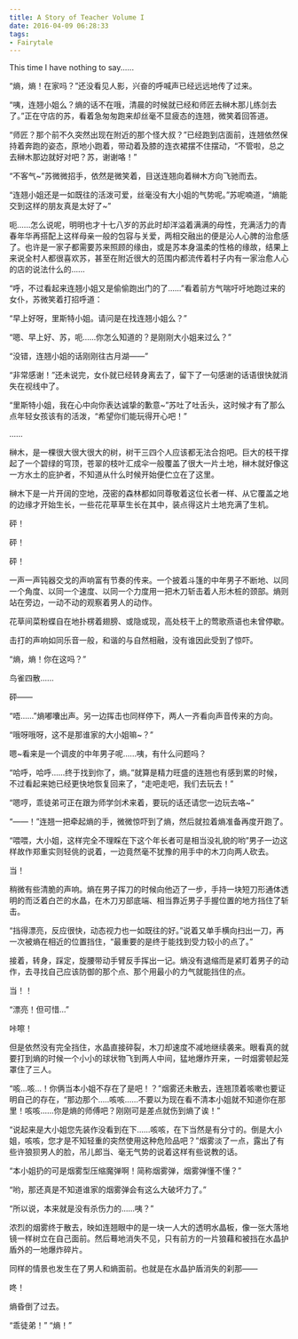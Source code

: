 ```yaml
---
title: A Story of Teacher Volume I
date: 2016-04-09 06:28:33
tags:
- Fairytale
---
```


This time I have nothing to say......

<!--more-->
“熵，熵！在家吗？”还没看见人影，兴奋的呼喊声已经远远地传了过来。

“咦，连翘小姐么？熵的话不在哦，清晨的时候就已经和师匠去榊木那儿练剑去了。”正在守店的苏，看着急匆匆跑来却丝毫不显疲态的连翘，微笑着回答道。

“师匠？那个前不久突然出现在附近的那个怪大叔？”已经跑到店面前，连翘依然保持着奔跑的姿态，原地小跑着，带动着及膝的连衣裙摆不住摆动，“不管啦，总之去榊木那边就好对吧？苏，谢谢咯！”

“不客气~”苏微微招手，依然是微笑着，目送连翘向着榊木方向飞驰而去。

“连翘小姐还是一如既往的活泼可爱，丝毫没有大小姐的气势呢。”苏呢喃道，“熵能交到这样的朋友真是太好了~”

呃......怎么说呢，明明也才十七八岁的苏此时却洋溢着满满的母性，充满活力的青春年华再搭配上这样母亲一般的包容与关爱，两相交融出的便是沁人心脾的治愈感了。也许是一家子都需要苏来照顾的缘由，或是苏本身温柔的性格的缘故，结果上来说全村人都很喜欢苏，甚至在附近很大的范围内都流传着村子内有一家治愈人心的店的说法什么的......

“呼，不过看起来连翘小姐又是偷偷跑出门的了......”看着前方气喘吁吁地跑过来的女仆，苏微笑着打招呼道：

“早上好呀，里斯特小姐。请问是在找连翘小姐么？”

“嗯、早上好、苏，呃......你怎么知道的？是刚刚大小姐来过么？”

“没错，连翘小姐的话刚刚往古月湖——”

“非常感谢！”还未说完，女仆就已经转身离去了，留下了一句感谢的话语很快就消失在视线中了。

“里斯特小姐，我在心中向你表达诚挚的歉意~”苏吐了吐舌头，这时候才有了那么点年轻女孩该有的活泼，“希望你们能玩得开心吧！”


......

榊木，是一棵很大很大很大的树，树干三四个人应该都无法合抱吧。巨大的枝干撑起了一个碧绿的穹顶，苍翠的枝叶汇成伞一般覆盖了很大一片土地，榊木就好像这一方水土的庇护者，不知道从什么时候开始便伫立在了这里。

榊木下是一片开阔的空地，茂密的森林都如同尊敬着这位长者一样、从它覆盖之地的边缘才开始生长，一些花花草草生长在其中，装点得这片土地充满了生机。

砰！

砰！

砰！

一声一声钝器交戈的声响富有节奏的传来。一个披着斗篷的中年男子不断地、以同一个角度、以同一个速度、以同一个力度用一把木刀斩击着人形木桩的颈部。熵则站在旁边，一动不动的观察着男人的动作。

花草间菜粉蝶自在地扑楞着翅膀、或隐或现，高处枝干上的莺歌燕语也未曾停歇。

击打的声响如同乐音一般，和谐的与自然相融，没有谁因此受到了惊吓。

“熵，熵！你在这吗？”

鸟雀四散......

砰——

“唔......”熵嘟囔出声。另一边挥击也同样停下，两人一齐看向声音传来的方向。

“哦呀哦呀，这不是那谁家的大小姐嘛~？”

嗯~看来是一个调皮的中年男子呢......咦，有什么问题吗？

“哈呼，哈呼......终于找到你了，熵。”就算是精力旺盛的连翘也有感到累的时候，不过看起来她已经更快地恢复回来了，“走吧走吧，我们去玩去！”

“嗯哼，乖徒弟可正在跟为师学剑术来着，要玩的话还请您一边玩去咯~”

“——！”连翘一把牵起熵的手，微微惊吓到了熵，然后就拉着熵准备再度开跑了。

“喂喂，大小姐，这样完全不理睬在下这个年长者可是相当没礼貌的哟”男子一边这样故作郑重实则轻佻的说着，一边竟然毫不犹豫的用手中的木刀向两人砍去。

当！

稍微有些清脆的声响。熵在男子挥刀的时候向他迈了一步，手持一块短刀形通体透明的而泛着白芒的水晶，在木刀刃部底端、相当靠近男子手握位置的地方挡住了斩击。

“挡得漂亮，反应很快，动态视力也一如既往的好。”说着又单手横向扫出一刀，再一次被熵在相近的位置挡住，“最重要的是终于能找到受力较小的点了。”

接着，转身，踩定，旋腰带动手臂反手挥出一记。熵没有退缩而是紧盯着男子的动作，去寻找自己应该防御的那个点、那个用最小的力气就能挡住的点。

当！！

“漂亮！但可惜...”

咔嚓！

但是依然没有完全挡住，水晶直接碎裂，木刀却速度不减地继续袭来。眼看真的就要打到熵的时候一个小小的球状物飞到两人中间，猛地爆炸开来，一时烟雾顿起笼罩住了三人。

“咳...咳...！你俩当本小姐不存在了是吧！？”烟雾还未散去，连翘顶着咳嗽也要证明自己的存在，“那边那个.....咳咳......不要以为现在看不清本小姐就不知道你在那里！咳咳......你是熵的师傅吧？刚刚可是差点就伤到熵了诶！”

“说起来是大小姐您先装作没看到在下......咳咳，在下当然是有分寸的。倒是大小姐，咳咳，您才是不知轻重的突然使用这种危险品吧？”烟雾淡了一点，露出了有些许狼狈男人的脸，吊儿郎当、毫无气势的说着这样有些说教的话。

“本小姐扔的可是烟雾型压缩魔弹啊！简称烟雾弹，烟雾弹懂不懂？”

“哟，那还真是不知道谁家的烟雾弹会有这么大破坏力了。”

“所以说，本来就是没有杀伤力的......咦？”

浓烈的烟雾终于散去，映如连翘眼中的是一块一人大的透明水晶板，像一张大落地镜一样树立在自己面前。然后蓦地消失不见，只有前方的一片狼藉和被挡在水晶护盾外的一地爆炸碎片。

同样的情景也发生在了男人和熵面前。也就是在水晶护盾消失的刹那——

咚！

熵昏倒了过去。

“乖徒弟！”
“熵！”


